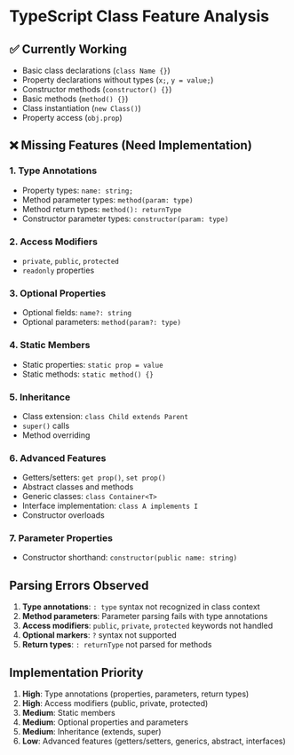 # TypeScript Class Feature Analysis

## ✅ Currently Working
- Basic class declarations (`class Name {}`)
- Property declarations without types (`x;`, `y = value;`)
- Constructor methods (`constructor() {}`)
- Basic methods (`method() {}`)
- Class instantiation (`new Class()`)
- Property access (`obj.prop`)

## ❌ Missing Features (Need Implementation)

### 1. Type Annotations
- Property types: `name: string;`
- Method parameter types: `method(param: type)`
- Method return types: `method(): returnType`
- Constructor parameter types: `constructor(param: type)`

### 2. Access Modifiers
- `private`, `public`, `protected`
- `readonly` properties

### 3. Optional Properties
- Optional fields: `name?: string`
- Optional parameters: `method(param?: type)`

### 4. Static Members
- Static properties: `static prop = value`
- Static methods: `static method() {}`

### 5. Inheritance
- Class extension: `class Child extends Parent`
- `super()` calls
- Method overriding

### 6. Advanced Features
- Getters/setters: `get prop()`, `set prop()`
- Abstract classes and methods
- Generic classes: `class Container<T>`
- Interface implementation: `class A implements I`
- Constructor overloads

### 7. Parameter Properties
- Constructor shorthand: `constructor(public name: string)`

## Parsing Errors Observed
1. **Type annotations**: `: type` syntax not recognized in class context
2. **Method parameters**: Parameter parsing fails with type annotations
3. **Access modifiers**: `public`, `private`, `protected` keywords not handled
4. **Optional markers**: `?` syntax not supported
5. **Return types**: `: returnType` not parsed for methods

## Implementation Priority
1. **High**: Type annotations (properties, parameters, return types)
2. **High**: Access modifiers (public, private, protected)
3. **Medium**: Static members
4. **Medium**: Optional properties and parameters
5. **Medium**: Inheritance (extends, super)
6. **Low**: Advanced features (getters/setters, generics, abstract, interfaces)